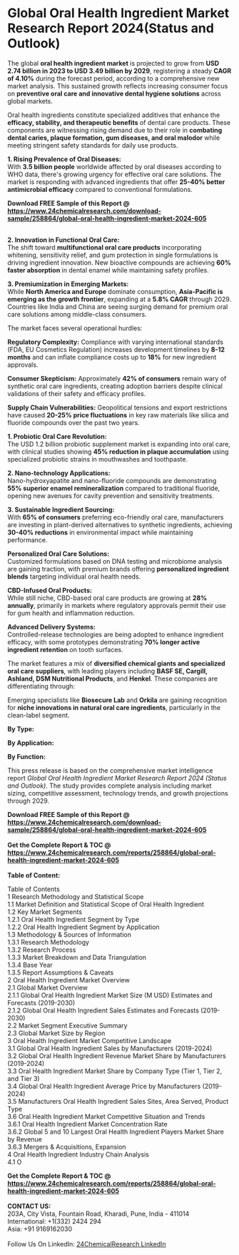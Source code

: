 <h1>Global Oral Health Ingredient Market Research Report 2024(Status and Outlook)</h1><p>The global <strong>oral health ingredient market</strong> is projected to grow from <strong>USD 2.74 billion in 2023 to USD 3.49 billion by 2029</strong>, registering a steady <strong>CAGR of 4.10%</strong> during the forecast period, according to a comprehensive new market analysis. This sustained growth reflects increasing consumer focus on <strong>preventive oral care and innovative dental hygiene solutions</strong> across global markets.</p><p>Oral health ingredients constitute specialized additives that enhance the <strong>efficacy, stability, and therapeutic benefits</strong> of dental care products. These components are witnessing rising demand due to their role in <strong>combating dental caries, plaque formation, gum diseases, and oral malodor</strong> while meeting stringent safety standards for daily use products.</p><p><strong>1. Rising Prevalence of Oral Diseases:</strong><br>
With <strong>3.5 billion people</strong> worldwide affected by oral diseases according to WHO data, there's growing urgency for effective oral care solutions. The market is responding with advanced ingredients that offer <strong>25-40% better antimicrobial efficacy</strong> compared to conventional formulations.</p><div><b>Download FREE Sample of this Report @ 
            <a href="https://www.24chemicalresearch.com/download-sample/258864/global-oral-health-ingredient-market-2024-605">
            https://www.24chemicalresearch.com/download-sample/258864/global-oral-health-ingredient-market-2024-605</a></b></div><br><p><strong>2. Innovation in Functional Oral Care:</strong><br>
The shift toward <strong>multifunctional oral care products</strong> incorporating whitening, sensitivity relief, and gum protection in single formulations is driving ingredient innovation. New bioactive compounds are achieving <strong>60% faster absorption</strong> in dental enamel while maintaining safety profiles.</p><p><strong>3. Premiumization in Emerging Markets:</strong><br>
While <strong>North America and Europe</strong> dominate consumption, <strong>Asia-Pacific is emerging as the growth frontier</strong>, expanding at a <strong>5.8% CAGR</strong> through 2029. Countries like India and China are seeing surging demand for premium oral care solutions among middle-class consumers.</p><p>The market faces several operational hurdles:</p><p><strong>Regulatory Complexity:</strong> Compliance with varying international standards (FDA, EU Cosmetics Regulation) increases development timelines by <strong>8-12 months</strong> and can inflate compliance costs up to <strong>18%</strong> for new ingredient approvals.</p><p><strong>Consumer Skepticism:</strong> Approximately <strong>42% of consumers</strong> remain wary of synthetic oral care ingredients, creating adoption barriers despite clinical validations of their safety and efficacy profiles.</p><p><strong>Supply Chain Vulnerabilities:</strong> Geopolitical tensions and export restrictions have caused <strong>20-25% price fluctuations</strong> in key raw materials like silica and fluoride compounds over the past two years.</p><p><strong>1. Probiotic Oral Care Revolution:</strong><br>
The USD 1.2 billion probiotic supplement market is expanding into oral care, with clinical studies showing <strong>45% reduction in plaque accumulation</strong> using specialized probiotic strains in mouthwashes and toothpaste.</p><p><strong>2. Nano-technology Applications:</strong><br>
Nano-hydroxyapatite and nano-fluoride compounds are demonstrating <strong>55% superior enamel remineralization</strong> compared to traditional fluoride, opening new avenues for cavity prevention and sensitivity treatments.</p><p><strong>3. Sustainable Ingredient Sourcing:</strong><br>
With <strong>65% of consumers</strong> preferring eco-friendly oral care, manufacturers are investing in plant-derived alternatives to synthetic ingredients, achieving <strong>30-40% reductions</strong> in environmental impact while maintaining performance.</p><p><strong>Personalized Oral Care Solutions:</strong><br>
	Customized formulations based on DNA testing and microbiome analysis are gaining traction, with premium brands offering <strong>personalized ingredient blends</strong> targeting individual oral health needs.</p><p><strong>CBD-Infused Oral Products:</strong><br>
	While still niche, CBD-based oral care products are growing at <strong>28% annually</strong>, primarily in markets where regulatory approvals permit their use for gum health and inflammation reduction.</p><p><strong>Advanced Delivery Systems:</strong><br>
	Controlled-release technologies are being adopted to enhance ingredient efficacy, with some prototypes demonstrating <strong>70% longer active ingredient retention</strong> on tooth surfaces.</p><p>The market features a mix of <strong>diversified chemical giants and specialized oral care suppliers</strong>, with leading players including <strong>BASF SE, Cargill, Ashland, DSM Nutritional Products</strong>, and <strong>Henkel</strong>. These companies are differentiating through:</p><p>Emerging specialists like <strong>Biosecure Lab</strong> and <strong>Orkila</strong> are gaining recognition for <strong>niche innovations in natural oral care ingredients</strong>, particularly in the clean-label segment.</p><p><strong>By Type:</strong></p><p><strong>By Application:</strong></p><p><strong>By Function:</strong></p><p>This press release is based on the comprehensive market intelligence report <em>Global Oral Health Ingredient Market Research Report 2024 (Status and Outlook)</em>. The study provides complete analysis including market sizing, competitive assessment, technology trends, and growth projections through 2029.</p><div><b>Download FREE Sample of this Report @ 
            <a href="https://www.24chemicalresearch.com/download-sample/258864/global-oral-health-ingredient-market-2024-605">
            https://www.24chemicalresearch.com/download-sample/258864/global-oral-health-ingredient-market-2024-605</a></b></div><br><div><b>Get the Complete Report & TOC @ 
            <a href="https://www.24chemicalresearch.com/reports/258864/global-oral-health-ingredient-market-2024-605">
            https://www.24chemicalresearch.com/reports/258864/global-oral-health-ingredient-market-2024-605</a></b></div><br>
            <b>Table of Content:</b><p>Table of Contents<br />
1 Research Methodology and Statistical Scope<br />
1.1 Market Definition and Statistical Scope of Oral Health Ingredient<br />
1.2 Key Market Segments<br />
1.2.1 Oral Health Ingredient Segment by Type<br />
1.2.2 Oral Health Ingredient Segment by Application<br />
1.3 Methodology & Sources of Information<br />
1.3.1 Research Methodology<br />
1.3.2 Research Process<br />
1.3.3 Market Breakdown and Data Triangulation<br />
1.3.4 Base Year<br />
1.3.5 Report Assumptions & Caveats<br />
2 Oral Health Ingredient Market Overview<br />
2.1 Global Market Overview<br />
2.1.1 Global Oral Health Ingredient Market Size (M USD) Estimates and Forecasts (2019-2030)<br />
2.1.2 Global Oral Health Ingredient Sales Estimates and Forecasts (2019-2030)<br />
2.2 Market Segment Executive Summary<br />
2.3 Global Market Size by Region<br />
3 Oral Health Ingredient Market Competitive Landscape<br />
3.1 Global Oral Health Ingredient Sales by Manufacturers (2019-2024)<br />
3.2 Global Oral Health Ingredient Revenue Market Share by Manufacturers (2019-2024)<br />
3.3 Oral Health Ingredient Market Share by Company Type (Tier 1, Tier 2, and Tier 3)<br />
3.4 Global Oral Health Ingredient Average Price by Manufacturers (2019-2024)<br />
3.5 Manufacturers Oral Health Ingredient Sales Sites, Area Served, Product Type<br />
3.6 Oral Health Ingredient Market Competitive Situation and Trends<br />
3.6.1 Oral Health Ingredient Market Concentration Rate<br />
3.6.2 Global 5 and 10 Largest Oral Health Ingredient Players Market Share by Revenue<br />
3.6.3 Mergers & Acquisitions, Expansion<br />
4 Oral Health Ingredient Industry Chain Analysis<br />
4.1 O</p><div><b>Get the Complete Report & TOC @ 
            <a href="https://www.24chemicalresearch.com/reports/258864/global-oral-health-ingredient-market-2024-605">
            https://www.24chemicalresearch.com/reports/258864/global-oral-health-ingredient-market-2024-605</a></b></div><br><b>CONTACT US:</b><br>
            203A, City Vista, Fountain Road, Kharadi, Pune, India - 411014<br>
            International: +1(332) 2424 294<br>
            Asia: +91 9169162030 <br><br>
            Follow Us On LinkedIn: <a href="https://www.linkedin.com/company/24chemicalresearch/">24ChemicalResearch LinkedIn</a>
